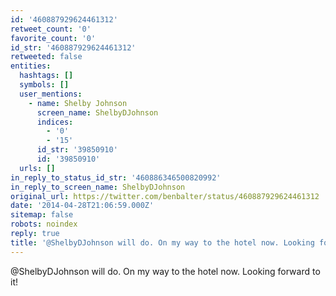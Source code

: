 ```yaml
---
id: '460887929624461312'
retweet_count: '0'
favorite_count: '0'
id_str: '460887929624461312'
retweeted: false
entities:
  hashtags: []
  symbols: []
  user_mentions:
    - name: Shelby Johnson
      screen_name: ShelbyDJohnson
      indices:
        - '0'
        - '15'
      id_str: '39850910'
      id: '39850910'
  urls: []
in_reply_to_status_id_str: '460886346500820992'
in_reply_to_screen_name: ShelbyDJohnson
original_url: https://twitter.com/benbalter/status/460887929624461312
date: '2014-04-28T21:06:59.000Z'
sitemap: false
robots: noindex
reply: true
title: '@ShelbyDJohnson will do. On my way to the hotel now. Looking forward to it!'
---
```


@ShelbyDJohnson will do. On my way to the hotel now. Looking forward to it!